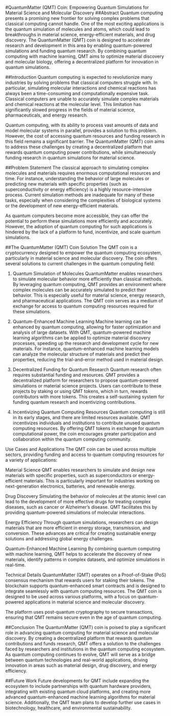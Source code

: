 #QuantumMatter (QMT) Coin: Empowering Quantum Simulations for Material Science and Molecular Discovery
##Abstract
Quantum computing presents a promising new frontier for solving complex problems that classical computing cannot handle. One of the most exciting applications is the quantum simulation of molecules and atoms, which could lead to breakthroughs in material science, energy-efficient materials, and drug discovery. The QuantumMatter (QMT) coin is designed to accelerate research and development in this area by enabling quantum-powered simulations and funding quantum research. By combining quantum computing with machine learning, QMT aims to optimize material discovery and molecular biology, offering a decentralized platform for innovation in quantum simulations.

##Introduction
Quantum computing is expected to revolutionize many industries by solving problems that classical computers struggle with. In particular, simulating molecular interactions and chemical reactions has always been a time-consuming and computationally expensive task. Classical computers are unable to accurately simulate complex materials and chemical reactions at the molecular level. This limitation has significantly slowed progress in the fields of material science, pharmaceuticals, and energy research.

Quantum computing, with its ability to process vast amounts of data and model molecular systems in parallel, provides a solution to this problem. However, the cost of accessing quantum resources and funding research in this field remains a significant barrier. The QuantumMatter (QMT) coin aims to address these challenges by creating a decentralized platform that rewards quantum computing power contributions, while simultaneously funding research in quantum simulations for material science.

##Problem Statement
The classical approach to simulating complex molecules and materials requires enormous computational resources and time. For instance, understanding the behavior of large molecules or predicting new materials with specific properties (such as superconductivity or energy efficiency) is a highly resource-intensive process. Current simulation methods are inadequate for many of these tasks, especially when considering the complexities of biological systems or the development of new energy-efficient materials.

As quantum computers become more accessible, they can offer the potential to perform these simulations more efficiently and accurately. However, the adoption of quantum computing for such applications is hindered by the lack of a platform to fund, incentivize, and scale quantum simulations.

##The QuantumMatter (QMT) Coin Solution
The QMT coin is a cryptocurrency designed to empower the quantum computing ecosystem, particularly in material science and molecular discovery. The coin offers several solutions to current challenges in the quantum computing field:

1. Quantum Simulation of Molecules
QuantumMatter enables researchers to simulate molecular behavior more efficiently than classical methods. By leveraging quantum computing, QMT provides an environment where complex molecules can be accurately simulated to predict their behavior. This is especially useful for material science, energy research, and pharmaceutical applications. The QMT coin serves as a medium of exchange for access to quantum computing resources required for these simulations.

2. Quantum-Enhanced Machine Learning
Machine learning can be enhanced by quantum computing, allowing for faster optimization and analysis of large datasets. With QMT, quantum-powered machine learning algorithms can be applied to optimize material discovery processes, speeding up the research and development cycle for new materials. For instance, quantum-enhanced machine learning models can analyze the molecular structure of materials and predict their properties, reducing the trial-and-error method used in material design.

3. Decentralized Funding for Quantum Research
Quantum research often requires substantial funding and resources. QMT provides a decentralized platform for researchers to propose quantum-powered simulations or material science projects. Users can contribute to these projects by staking or using QMT tokens, which in turn, rewards contributors with more tokens. This creates a self-sustaining system for funding quantum research and incentivizing contributions.

4. Incentivizing Quantum Computing Resources
Quantum computing is still in its early stages, and there are limited resources available. QMT incentivizes individuals and institutions to contribute unused quantum computing resources. By offering QMT tokens in exchange for quantum computational power, the coin encourages greater participation and collaboration within the quantum computing community.

Use Cases and Applications
The QMT coin can be used across multiple sectors, providing funding and access to quantum computing resources for a variety of applications:

Material Science
QMT enables researchers to simulate and design new materials with specific properties, such as superconductors or energy-efficient materials. This is particularly important for industries working on next-generation electronics, batteries, and renewable energy.

Drug Discovery
Simulating the behavior of molecules at the atomic level can lead to the development of more effective drugs for treating complex diseases, such as cancer or Alzheimer’s disease. QMT facilitates this by providing quantum-powered simulations of molecular interactions.

Energy Efficiency
Through quantum simulations, researchers can design materials that are more efficient in energy storage, transmission, and conversion. These advances are critical for creating sustainable energy solutions and addressing global energy challenges.

Quantum-Enhanced Machine Learning
By combining quantum computing with machine learning, QMT helps to accelerate the discovery of new materials, identify patterns in complex datasets, and optimize simulations in real-time.

Technical Details
QuantumMatter (QMT) operates on a Proof-of-Stake (PoS) consensus mechanism that rewards users for staking their tokens. The blockchain supports quantum-enhanced smart contracts and is designed to integrate seamlessly with quantum computing resources. The QMT coin is designed to be used across various platforms, with a focus on quantum-powered applications in material science and molecular discovery.

The platform uses post-quantum cryptography to secure transactions, ensuring that QMT remains secure even in the age of quantum computing.

##Conclusion
The QuantumMatter (QMT) coin is poised to play a significant role in advancing quantum computing for material science and molecular discovery. By creating a decentralized platform that rewards quantum contributions and funds research, QMT offers a solution to the challenges faced by researchers and institutions in the quantum computing ecosystem. As quantum computing continues to evolve, QMT will serve as a bridge between quantum technologies and real-world applications, driving innovation in areas such as material design, drug discovery, and energy efficiency.

##Future Work
Future developments for QMT include expanding the ecosystem to include partnerships with quantum hardware providers, integrating with existing quantum cloud platforms, and creating more advanced quantum-enhanced machine learning algorithms for material science. Additionally, the QMT team plans to develop further use cases in biotechnology, healthcare, and environmental sustainability.

